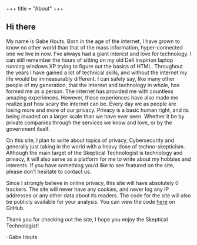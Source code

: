 +++
title = "About"
+++

## Hi there

My name is Gabe Houts. Born in the age of the internet, I have grown to know no other world than that of the mass information, hyper-connected one we live in now. I've always had a giant interest and love for technology. I can still remember the hours of sitting on my old Dell Inspirion laptop running windows XP trying to figure out the basics of HTML. Throughout the years I have gained a lot of technical skills, and without the internet my life would be immeasurably different. I can safely say, like many other people of my generation, that the internet and technology in  whole, has formed me as a person. The internet has provided me with countless amazing experiences. However, these experiences have also made me realize just how scary the internet can be. Every day we as people are losing more and more of our privacy. Privacy is a basic human right, and its being invaded on a larger scale than we have ever seen. Whether it be by private companies through the services we know and love, or by the government itself.

On this site, I plan to write about topics of privacy, Cybersecurity and generally just taking in the world with a heavy dose of techno-skepticism. Although the main target of the Skeptical Technologist is technology and privacy, it will also serve as a platform for me to write about my hobbies and interests. If you have something you’d like to see featured on the site, please don’t hesitate to contact us.

Since I strongly believe in online privacy, this site will have absolutely 0 trackers. The site will never have any cookies, and never log any IP addresses or any other data about its readers. The code for the site will also be publicly available for your analysis. You can view the code [here](https://github.com/gabemhouts/skepticaltechnologist) on GitHub.

Thank you for checking out the site, I hope you enjoy the Skeptical Technologist!

-Gabe Houts